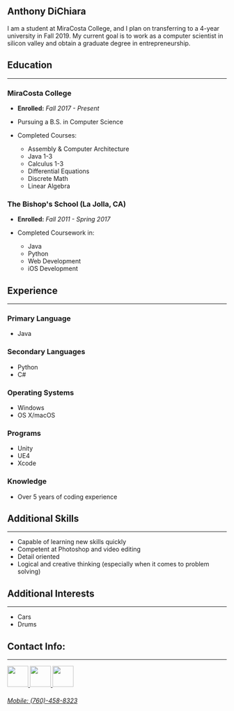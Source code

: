 ## Anthony DiChiara

I am a student at MiraCosta College, and I plan on transferring to a 4-year university in Fall 2019.
My current goal is to work as a computer scientist in silicon valley and obtain a graduate degree in entrepreneurship.


## **Education**
---
### MiraCosta College

  - **Enrolled:** *Fall 2017 - Present*
  
  - Pursuing a B.S. in Computer Science
  
  - Completed Courses:
     + Assembly & Computer Architecture
     + Java 1-3
     + Calculus 1-3
     + Differential Equations
     + Discrete Math
     + Linear Algebra

### The Bishop's School (La Jolla, CA)

  - **Enrolled:** *Fall 2011 - Spring 2017*
  
  - Completed Coursework in:
     + Java
     + Python
     + Web Development
     + iOS Development


## **Experience**
---
### Primary Language
- Java

### Secondary Languages
- Python
- C#

### Operating Systems
- Windows
- OS X/macOS

### Programs
- Unity
- UE4
- Xcode

### Knowledge
- Over 5 years of coding experience


## **Additional Skills**
---
- Capable of learning new skills quickly
- Competent at Photoshop and video editing
- Detail oriented
- Logical and creative thinking (especially when it comes to problem solving)


## **Additional Interests**
---
- Cars
- Drums


## **Contact Info:**
---
<a href="mailto:avdichiara@gmail.com" rel="some text"><img src="http://icons.iconarchive.com/icons/cornmanthe3rd/plex/256/Communication-gmail-icon.png" rel="noopener noreferrer" target="_blank" width="48">
<a href="https://www.linkedin.com/in/anthony-dichiara-41a318138/" rel="some text"><img src="http://icons.iconarchive.com/icons/danleech/simple/256/linkedin-icon.png" rel="noopener noreferrer" target="_blank" width="48">
<a href="https://github.com/avdichiara" rel="some text"><img src="http://icons.iconarchive.com/icons/icons8/windows-8/256/Programming-Github-icon.png" rel="noopener noreferrer" target="_blank" width="48">
  
###### Mobile: (760)-458-8323
